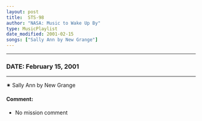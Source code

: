 ```yaml
---
layout: post
title:  STS-98
author: "NASA: Music to Wake Up By"
type: MusicPlaylist
date_modified: 2001-02-15
songs: ["Sally Ann by New Grange"]
---
```


----
### DATE: February 15, 2001
----
✷ Sally Ann by New Grange

#### Comment:
* No mission comment



<br/>
<center>
	<a target="_blank"
	   href="https://twitter.com/intent/tweet?hashtags=Space,NASA,Playlist,NASAWakeupCalls,SpaceProgram&text={{ page.author}}, '{{ page.songs.first }}' {{ page.title }}, {{ page.date | date: '%B %d, %Y' }}. {{ site.url }}{{ page.url }} @nasawakeupcalls">
	   <i class="fab fa-twitter" alt="Tweet this page" style="font-size: 1.3em;"></i>
	</a>
	&nbsp; 	<i class="fas fa-user-astronaut" style="font-size: 1.5em;"></i> &nbsp;
    <a type="amzn" search="'Sally Ann by New Grange'" category="popular music">
        <i class="fab fa-amazon" style="font-size: 1.3em;"></i>
    </a>
</center>
